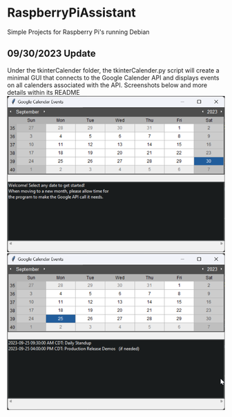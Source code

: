 # RaspberryPiAssistant
Simple Projects for Raspberry Pi's running Debian

## 09/30/2023 Update
Under the tkinterCalender folder, the tkinterCalender.py script will create a minimal GUI that connects to the Google Calender API and displays events on all calenders associated with the API. Screenshots below and more details within its README 
![Welcome Screen](tkinterCalender/welcome.png)
![Events Screen](tkinterCalender/eventsExample.png)
